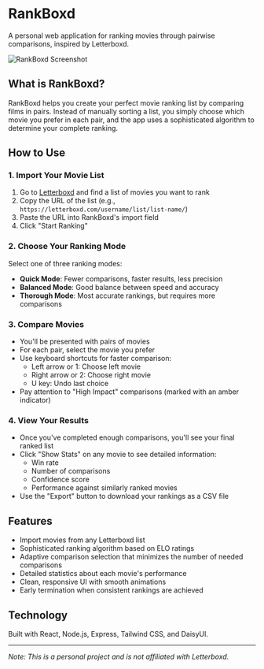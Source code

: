 # RankBoxd

A personal web application for ranking movies through pairwise comparisons, inspired by Letterboxd.

![RankBoxd Screenshot](https://via.placeholder.com/800x450?text=RankBoxd+Screenshot)

## What is RankBoxd?

RankBoxd helps you create your perfect movie ranking list by comparing films in pairs. Instead of manually sorting a list, you simply choose which movie you prefer in each pair, and the app uses a sophisticated algorithm to determine your complete ranking.

## How to Use

### 1. Import Your Movie List

1. Go to [Letterboxd](https://letterboxd.com/) and find a list of movies you want to rank
2. Copy the URL of the list (e.g., `https://letterboxd.com/username/list/list-name/`)
3. Paste the URL into RankBoxd's import field
4. Click "Start Ranking"

### 2. Choose Your Ranking Mode

Select one of three ranking modes:
- **Quick Mode**: Fewer comparisons, faster results, less precision
- **Balanced Mode**: Good balance between speed and accuracy
- **Thorough Mode**: Most accurate rankings, but requires more comparisons

### 3. Compare Movies

- You'll be presented with pairs of movies
- For each pair, select the movie you prefer
- Use keyboard shortcuts for faster comparison:
  - Left arrow or 1: Choose left movie
  - Right arrow or 2: Choose right movie
  - U key: Undo last choice
- Pay attention to "High Impact" comparisons (marked with an amber indicator)

### 4. View Your Results

- Once you've completed enough comparisons, you'll see your final ranked list
- Click "Show Stats" on any movie to see detailed information:
  - Win rate
  - Number of comparisons
  - Confidence score
  - Performance against similarly ranked movies
- Use the "Export" button to download your rankings as a CSV file

## Features

- Import movies from any Letterboxd list
- Sophisticated ranking algorithm based on ELO ratings
- Adaptive comparison selection that minimizes the number of needed comparisons
- Detailed statistics about each movie's performance
- Clean, responsive UI with smooth animations
- Early termination when consistent rankings are achieved

## Technology

Built with React, Node.js, Express, Tailwind CSS, and DaisyUI.

---

*Note: This is a personal project and is not affiliated with Letterboxd.*